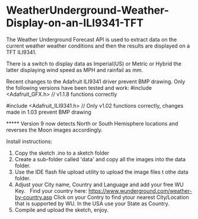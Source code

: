 # WeatherUnderground-Weather-Display-on-an-ILI9341-TFT
The Weather Underground Forecast API is used to extract data on the current weather weather conditions and then the results are displayed on a TFT ILI9341.

There is a switch to display data as Imperial(US) or Metric or Hybrid the latter displaying wind speed as MPH and rainfail as mm.

Recent changes to the Adafruit ILI9341 driver prevent BMP drawing. Only the following versions have been tested and work:
#include <Adafruit_GFX.h>     // v1.1.8 functions correctly

#include <Adafruit_ILI9341.h> // Only v1.02 functions correctly, changes made in 1.03 prevent BMP drawing

***** Version 9 now detects North or South Hemisphere locations and reverses the Moon images accordingly.

Install instructions:

1. Copy the sketch .ino to a sketch folder
2. Create a sub-folder called 'data' and copy all the images into the data folder.
3. Use the IDE flash file upload utility to upload the image files t othe data folder.
4. Adjust your City name, Country and Language and add your free WU Key.
   Find your country here: https://www.wunderground.com/weather-by-country.asp
   Click on your Contry to find ytour nearest City/Location that is supported by WU.
   In the USA use your State as Country.
4. Compile and upload the sketch, enjoy.

